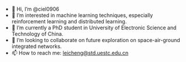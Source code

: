 - 👋 Hi, I’m @ciel0906
- 👀 I’m interested in machine learning techniques, especially reinforcement learning and distributed learning.
- 🌱 I’m currently a PhD student in University of Electronic Science and Technology of China.
- 💞️ I’m looking to collaborate on future exploration on space-air-ground integrated networks.
- 📫 How to reach me: leicheng@std.uestc.edu.cn

<!---
ciel0906/ciel0906 is a ✨ special ✨ repository because its `README.md` (this file) appears on your GitHub profile.
You can click the Preview link to take a look at your changes.
--->
